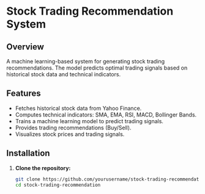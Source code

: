 # Stock Trading Recommendation System

## Overview

A machine learning-based system for generating stock trading recommendations. The model predicts optimal trading signals based on historical stock data and technical indicators.

## Features

- Fetches historical stock data from Yahoo Finance.
- Computes technical indicators: SMA, EMA, RSI, MACD, Bollinger Bands.
- Trains a machine learning model to predict trading signals.
- Provides trading recommendations (Buy/Sell).
- Visualizes stock prices and trading signals.

## Installation

1. **Clone the repository:**

   ```bash
   git clone https://github.com/yourusername/stock-trading-recommendation.git
   cd stock-trading-recommendation
